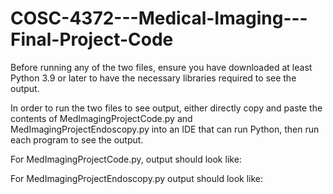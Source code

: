 # COSC-4372---Medical-Imaging---Final-Project-Code

Before running any of the two files, ensure you have downloaded at least Python 3.9 or later to have the necessary libraries required to see the output.

In order to run the two files to see output, either directly copy and paste the contents of MedImagingProjectCode.py and MedImagingProjectEndoscopy.py into an IDE that can run Python, then run each program to see the output. 

For MedImagingProjectCode.py, output should look like: 



For MedImagingProjectEndoscopy.py output should look like: 
